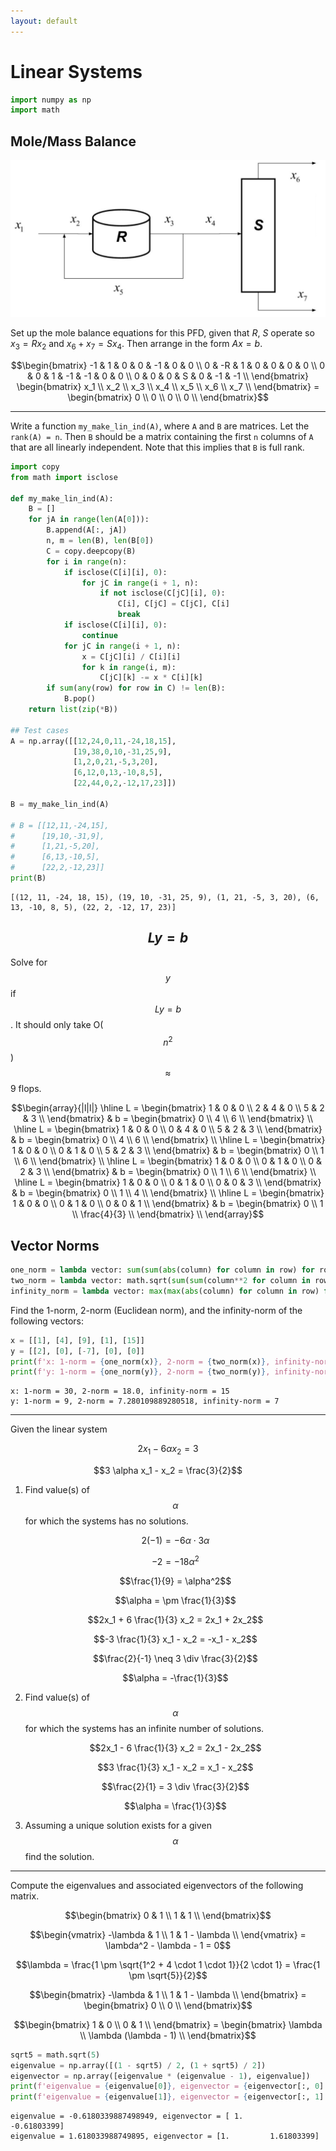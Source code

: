 ```yaml
---
layout: default
---
```


# Linear Systems

```python
import numpy as np
import math
```

## Mole/Mass Balance

![Mole/Mass Balance](mole-mass-balance.png)

Set up the mole balance equations for this PFD, given that $R$, $S$ operate so $x_3 = R x_2$ and $x_6 + x_7 = S x_4$. Then arrange in the form $Ax = b$.

$$\begin{bmatrix}
    -1 & 1 & 0 & 0 & -1 & 0 & 0 \\
    0 & -R & 1 & 0 & 0 & 0 & 0 \\
    0 & 0 & 1 & -1 & -1 & 0 & 0 \\
    0 & 0 & 0 & S & 0 & -1 & -1 \\
\end{bmatrix}
\begin{bmatrix}
    x_1 \\
    x_2 \\
    x_3 \\
    x_4 \\
    x_5 \\
    x_6 \\
    x_7 \\
\end{bmatrix}
= \begin{bmatrix}
    0 \\
    0 \\
    0 \\
    0 \\
\end{bmatrix}$$

---

Write a function `my_make_lin_ind(A)`, where `A` and `B` are matrices. Let the `rank(A) = n`. Then `B` should be a matrix containing the first `n` columns of `A` that are all linearly independent. Note that this implies that `B` is full rank.

```python
import copy
from math import isclose

def my_make_lin_ind(A):
    B = []
    for jA in range(len(A[0])):
        B.append(A[:, jA])
        n, m = len(B), len(B[0])
        C = copy.deepcopy(B)
        for i in range(n):
            if isclose(C[i][i], 0):
                for jC in range(i + 1, n):
                    if not isclose(C[jC][i], 0):
                        C[i], C[jC] = C[jC], C[i]
                        break
            if isclose(C[i][i], 0):
                continue
            for jC in range(i + 1, n):
                x = C[jC][i] / C[i][i]
                for k in range(i, m):
                    C[jC][k] -= x * C[i][k]
        if sum(any(row) for row in C) != len(B):
            B.pop()
    return list(zip(*B))

## Test cases
A = np.array([[12,24,0,11,-24,18,15], 
              [19,38,0,10,-31,25,9], 
              [1,2,0,21,-5,3,20],
              [6,12,0,13,-10,8,5],
              [22,44,0,2,-12,17,23]])

B = my_make_lin_ind(A)

# B = [[12,11,-24,15],
#      [19,10,-31,9],
#      [1,21,-5,20],
#      [6,13,-10,5],
#      [22,2,-12,23]]
print(B)
```

```
[(12, 11, -24, 18, 15), (19, 10, -31, 25, 9), (1, 21, -5, 3, 20), (6, 13, -10, 8, 5), (22, 2, -12, 17, 23)]
```

## $$Ly = b$$

Solve for $$y$$ if $$Ly = b$$. It should only take O($$n^2$$) $$\approx$$ 9 flops.

$$\begin{array}{|l|l|}
    \hline
    L = \begin{bmatrix}
        1 & 0 & 0 \\
        2 & 4 & 0 \\
        5 & 2 & 3 \\
    \end{bmatrix} & b = \begin{bmatrix}
        0 \\
        4 \\
        6 \\
    \end{bmatrix} \\
    \hline
    L = \begin{bmatrix}
        1 & 0 & 0 \\
        0 & 4 & 0 \\
        5 & 2 & 3 \\
    \end{bmatrix} & b = \begin{bmatrix}
        0 \\
        4 \\
        6 \\
    \end{bmatrix} \\
    \hline
    L = \begin{bmatrix}
        1 & 0 & 0 \\
        0 & 1 & 0 \\
        5 & 2 & 3 \\
    \end{bmatrix} & b = \begin{bmatrix}
        0 \\
        1 \\
        6 \\
    \end{bmatrix} \\
    \hline
    L = \begin{bmatrix}
        1 & 0 & 0 \\
        0 & 1 & 0 \\
        0 & 2 & 3 \\
    \end{bmatrix} & b = \begin{bmatrix}
        0 \\
        1 \\
        6 \\
    \end{bmatrix} \\
    \hline
    L = \begin{bmatrix}
        1 & 0 & 0 \\
        0 & 1 & 0 \\
        0 & 0 & 3 \\
    \end{bmatrix} & b = \begin{bmatrix}
        0 \\
        1 \\
        4 \\
    \end{bmatrix} \\
    \hline
    L = \begin{bmatrix}
        1 & 0 & 0 \\
        0 & 1 & 0 \\
        0 & 0 & 1 \\
    \end{bmatrix} & b = \begin{bmatrix}
        0 \\
        1 \\
        \frac{4}{3} \\
    \end{bmatrix} \\
\end{array}$$

## Vector Norms

```python
one_norm = lambda vector: sum(sum(abs(column) for column in row) for row in vector)
two_norm = lambda vector: math.sqrt(sum(sum(column**2 for column in row) for row in vector))
infinity_norm = lambda vector: max(max(abs(column) for column in row) for row in vector)
```

Find the 1-norm, 2-norm (Euclidean norm), and the infinity-norm of the following vectors:

```python
x = [[1], [4], [9], [1], [15]]
y = [[2], [0], [-7], [0], [0]]
print(f'x: 1-norm = {one_norm(x)}, 2-norm = {two_norm(x)}, infinity-norm = {infinity_norm(x)}')
print(f'y: 1-norm = {one_norm(y)}, 2-norm = {two_norm(y)}, infinity-norm = {infinity_norm(y)}')
```

```
x: 1-norm = 30, 2-norm = 18.0, infinity-norm = 15
y: 1-norm = 9, 2-norm = 7.280109889280518, infinity-norm = 7
```

---

Given the linear system

$$2x_1 - 6 \alpha x_2 = 3$$

$$3 \alpha x_1 - x_2 = \frac{3}{2}$$

1. Find value(s) of $$\alpha$$ for which the systems has no solutions.

    $$2 (-1) = -6 \alpha \cdot 3 \alpha$$

    $$-2 = -18 \alpha^2$$

    $$\frac{1}{9} = \alpha^2$$

    $$\alpha = \pm \frac{1}{3}$$

    $$2x_1 + 6 \frac{1}{3} x_2 = 2x_1 + 2x_2$$

    $$-3 \frac{1}{3} x_1 - x_2 = -x_1 - x_2$$

    $$\frac{2}{-1} \neq 3 \div \frac{3}{2}$$

    $$\alpha = -\frac{1}{3}$$

1. Find value(s) of $$\alpha$$ for which the systems has an infinite number of solutions.

    $$2x_1 - 6 \frac{1}{3} x_2 = 2x_1 - 2x_2$$

    $$3 \frac{1}{3} x_1 - x_2 = x_1 - x_2$$

    $$\frac{2}{1} = 3 \div \frac{3}{2}$$

    $$\alpha = \frac{1}{3}$$

1. Assuming a unique solution exists for a given $$\alpha$$ find the solution.

---

Compute the eigenvalues and associated eigenvectors of the following matrix.

$$\begin{bmatrix}
    0 & 1 \\
    1 & 1 \\
\end{bmatrix}$$

$$\begin{vmatrix}
    -\lambda & 1 \\
    1 & 1 - \lambda \\
\end{vmatrix} = \lambda^2 - \lambda - 1 = 0$$

$$\lambda = \frac{1 \pm \sqrt{1^2 + 4 \cdot 1 \cdot 1}}{2 \cdot 1} = \frac{1 \pm \sqrt{5}}{2}$$

$$\begin{bmatrix}
    -\lambda & 1 \\
    1 & 1 - \lambda \\
\end{bmatrix} = \begin{bmatrix}
    0 \\
    0 \\
\end{bmatrix}$$

$$\begin{bmatrix}
    1 & 0 \\
    0 & 1 \\
\end{bmatrix} = \begin{bmatrix}
    \lambda \\
    \lambda (\lambda - 1) \\
\end{bmatrix}$$

```python
sqrt5 = math.sqrt(5)
eigenvalue = np.array([(1 - sqrt5) / 2, (1 + sqrt5) / 2])
eigenvector = np.array([eigenvalue * (eigenvalue - 1), eigenvalue])
print(f'eigenvalue = {eigenvalue[0]}, eigenvector = {eigenvector[:, 0].T}')
print(f'eigenvalue = {eigenvalue[1]}, eigenvector = {eigenvector[:, 1].T}')
```

```
eigenvalue = -0.6180339887498949, eigenvector = [ 1.         -0.61803399]
eigenvalue = 1.618033988749895, eigenvector = [1.         1.61803399]
```